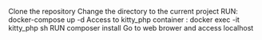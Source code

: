 Clone the repository
Change the directory to the current project
RUN: docker-compose up -d
Access to kitty_php container : docker exec -it kitty_php sh
RUN composer install
Go to web brower and access localhost
